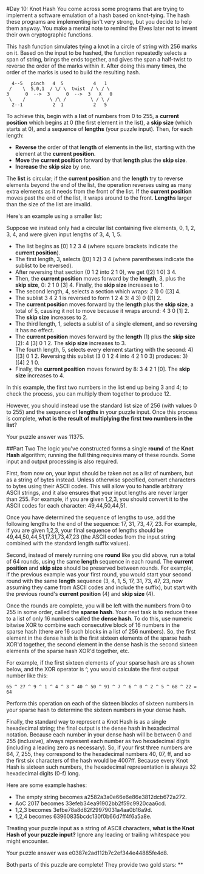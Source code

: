 #Day 10: Knot Hash
You come across some programs that are trying to implement a software emulation of a hash based on knot-tying. 
The hash these programs are implementing isn't very strong, but you decide to help them anyway. You make a mental 
note to remind the Elves later not to invent their own cryptographic functions.

This hash function simulates tying a knot in a circle of string with 256 marks on it. Based on the input to be hashed, 
the function repeatedly selects a span of string, brings the ends together, and gives the span a half-twist to 
reverse the order of the marks within it. After doing this many times, the order of the marks is used to build the 
resulting hash.
```
  4--5   pinch   4  5           4   1
 /    \  5,0,1  / \/ \  twist  / \ / \
3      0  -->  3      0  -->  3   X   0
 \    /         \ /\ /         \ / \ /
  2--1           2  1           2   5
```
To achieve this, begin with a **list** of numbers from 0 to 255, a **current position** which begins at 0 (the 
first element in the list), a **skip size** (which starts at 0), and a sequence of **lengths** (your puzzle input). 
Then, for each length:

* **Reverse** the order of that **length** of elements in the list, starting with the element at the **current position**.
* **Move** the **current position** forward by that **length** plus the **skip size**.
* **Increase** the **skip size** by one.

The **list** is circular; if the **current position** and the **length** try to reverse elements beyond the end of 
the list, the operation reverses using as many extra elements as it needs from the front of the list. If the 
**current position** moves past the end of the list, it wraps around to the front. **Lengths** larger than the 
size of the list are invalid.

Here's an example using a smaller list:

Suppose we instead only had a circular list containing five elements, 0, 1, 2, 3, 4, and were given input 
lengths of 3, 4, 1, 5.

* The list begins as [0] 1 2 3 4 (where square brackets indicate the **current position**).
* The first length, 3, selects ([0] 1 2) 3 4 (where parentheses indicate the sublist to be reversed).
* After reversing that section (0 1 2 into 2 1 0), we get ([2] 1 0) 3 4.
* Then, the **current position** moves forward by the **length**, 3, plus the **skip size**, 0: 2 1 0 [3] 4. 
Finally, the **skip size** increases to 1.
* The second length, 4, selects a section which wraps: 2 1) 0 ([3] 4.
* The sublist 3 4 2 1 is reversed to form 1 2 4 3: 4 3) 0 ([1] 2.
* The **current positio**n moves forward by the **length** plus the **skip size**, a total of 5, causing it not to 
move because it wraps around: 4 3 0 [1] 2. The **skip size** increases to 2.
* The third length, 1, selects a sublist of a single element, and so reversing it has no effect.
* The **current position** moves forward by the **length** (1) plus the **skip size** (2): 4 [3] 0 1 2. The **skip 
size** increases to 3.
* The fourth length, 5, selects every element starting with the second: 4) ([3] 0 1 2. Reversing this 
sublist (3 0 1 2 4 into 4 2 1 0 3) produces: 3) ([4] 2 1 0.
* Finally, the **current position** moves forward by 8: 3 4 2 1 [0]. The **skip size** increases to 4.

In this example, the first two numbers in the list end up being 3 and 4; to check the process, you can 
multiply them together to produce 12.

However, you should instead use the standard list size of 256 (with values 0 to 255) and the sequence of **lengths** 
in your puzzle input. Once this process is complete, **what is the result of multiplying the first two 
numbers in the list**?

Your puzzle answer was 11375.

##Part Two
The logic you've constructed forms a single **round** of the **Knot Hash** algorithm; running the full thing requires 
many of these rounds. Some input and output processing is also required.

First, from now on, your input should be taken not as a list of numbers, but as a string of bytes instead. Unless 
otherwise specified, convert characters to bytes using their ASCII codes. This will allow you to handle arbitrary 
ASCII strings, and it also ensures that your input lengths are never larger than 255. For example, if you are given 
1,2,3, you should convert it to the ASCII codes for each character: 49,44,50,44,51.

Once you have determined the sequence of lengths to use, add the following lengths to the end of the sequence: 17, 31, 
73, 47, 23. For example, if you are given 1,2,3, your final sequence of lengths should be 49,44,50,44,51,17,31,73,47,23 
(the ASCII codes from the input string combined with the standard length suffix values).

Second, instead of merely running one **round** like you did above, run a total of 64 rounds, using the same **length** 
sequence in each round. The **current position** and **skip size** should be preserved between rounds. For example, if 
the previous example was your first round, you would start your second round with the same **length** sequence (3, 4, 
1, 5, 17, 31, 73, 47, 23, now assuming they came from ASCII codes and include the suffix), but start with the previous 
round's **current position** (4) and **skip size** (4).

Once the rounds are complete, you will be left with the numbers from 0 to 255 in some order, called the **sparse hash**. 
Your next task is to reduce these to a list of only 16 numbers called the **dense hash**. To do this, use numeric 
bitwise XOR to combine each consecutive block of 16 numbers in the sparse hash (there are 16 such blocks in a list of 
256 numbers). So, the first element in the dense hash is the first sixteen elements of the sparse hash XOR'd together, 
the second element in the dense hash is the second sixteen elements of the sparse hash XOR'd together, etc.

For example, if the first sixteen elements of your sparse hash are as shown below, and the XOR operator is ^, you 
would calculate the first output number like this:
```
65 ^ 27 ^ 9 ^ 1 ^ 4 ^ 3 ^ 40 ^ 50 ^ 91 ^ 7 ^ 6 ^ 0 ^ 2 ^ 5 ^ 68 ^ 22 = 64
```
Perform this operation on each of the sixteen blocks of sixteen numbers in your sparse hash to determine the sixteen 
numbers in your dense hash.

Finally, the standard way to represent a Knot Hash is as a single hexadecimal string; the final output is the dense 
hash in hexadecimal notation. Because each number in your dense hash will be between 0 and 255 (inclusive), always 
represent each number as two hexadecimal digits (including a leading zero as necessary). So, if your first three 
numbers are 64, 7, 255, they correspond to the hexadecimal numbers 40, 07, ff, and so the first six characters of the 
hash would be 4007ff. Because every Knot Hash is sixteen such numbers, the hexadecimal representation is always 32 
hexadecimal digits (0-f) long.

Here are some example hashes:

* The empty string becomes a2582a3a0e66e6e86e3812dcb672a272.
* AoC 2017 becomes 33efeb34ea91902bb2f59c9920caa6cd.
* 1,2,3 becomes 3efbe78a8d82f29979031a4aa0b16a9d.
* 1,2,4 becomes 63960835bcdc130f0b66d7ff4f6a5a8e.

Treating your puzzle input as a string of ASCII characters, **what is the Knot Hash of your puzzle input?** Ignore any
leading or trailing whitespace you might encounter.

Your puzzle answer was e0387e2ad112b7c2ef344e44885fe4d8.

Both parts of this puzzle are complete! They provide two gold stars: **
